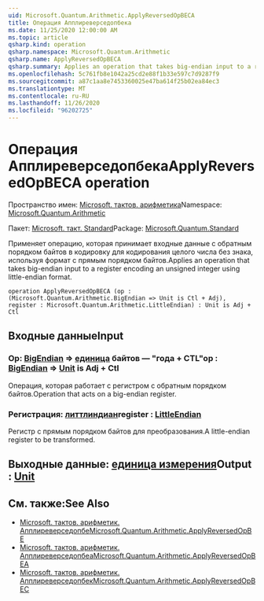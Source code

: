 ```yaml
---
uid: Microsoft.Quantum.Arithmetic.ApplyReversedOpBECA
title: Операция Апплиреверседопбека
ms.date: 11/25/2020 12:00:00 AM
ms.topic: article
qsharp.kind: operation
qsharp.namespace: Microsoft.Quantum.Arithmetic
qsharp.name: ApplyReversedOpBECA
qsharp.summary: Applies an operation that takes big-endian input to a register encoding an unsigned integer using little-endian format.
ms.openlocfilehash: 5c761fb8e1042a25cd2e88f1b33e597c7d9287f9
ms.sourcegitcommit: a87c1aa8e7453360025e47ba614f25b02ea84ec3
ms.translationtype: MT
ms.contentlocale: ru-RU
ms.lasthandoff: 11/26/2020
ms.locfileid: "96202725"
---
```

# <a name="applyreversedopbeca-operation"></a><span data-ttu-id="c8578-102">Операция Апплиреверседопбека</span><span class="sxs-lookup"><span data-stu-id="c8578-102">ApplyReversedOpBECA operation</span></span>

<span data-ttu-id="c8578-103">Пространство имен: [Microsoft. тактов. арифметика](xref:Microsoft.Quantum.Arithmetic)</span><span class="sxs-lookup"><span data-stu-id="c8578-103">Namespace: [Microsoft.Quantum.Arithmetic](xref:Microsoft.Quantum.Arithmetic)</span></span>

<span data-ttu-id="c8578-104">Пакет: [Microsoft. такт. Standard](https://nuget.org/packages/Microsoft.Quantum.Standard)</span><span class="sxs-lookup"><span data-stu-id="c8578-104">Package: [Microsoft.Quantum.Standard](https://nuget.org/packages/Microsoft.Quantum.Standard)</span></span>


<span data-ttu-id="c8578-105">Применяет операцию, которая принимает входные данные с обратным порядком байтов в кодировку для кодирования целого числа без знака, используя формат с прямым порядком байтов.</span><span class="sxs-lookup"><span data-stu-id="c8578-105">Applies an operation that takes big-endian input to a register encoding an unsigned integer using little-endian format.</span></span>

```qsharp
operation ApplyReversedOpBECA (op : (Microsoft.Quantum.Arithmetic.BigEndian => Unit is Ctl + Adj), register : Microsoft.Quantum.Arithmetic.LittleEndian) : Unit is Adj + Ctl
```


## <a name="input"></a><span data-ttu-id="c8578-106">Входные данные</span><span class="sxs-lookup"><span data-stu-id="c8578-106">Input</span></span>

### <a name="op--bigendian--unit--is-adj--ctl"></a><span data-ttu-id="c8578-107">Op: [BigEndian](xref:Microsoft.Quantum.Arithmetic.BigEndian) => [единица](xref:microsoft.quantum.lang-ref.unit) байтов — "года + CTL"</span><span class="sxs-lookup"><span data-stu-id="c8578-107">op : [BigEndian](xref:Microsoft.Quantum.Arithmetic.BigEndian) => [Unit](xref:microsoft.quantum.lang-ref.unit)  is Adj + Ctl</span></span>

<span data-ttu-id="c8578-108">Операция, которая работает с регистром с обратным порядком байтов.</span><span class="sxs-lookup"><span data-stu-id="c8578-108">Operation that acts on a big-endian register.</span></span>


### <a name="register--littleendian"></a><span data-ttu-id="c8578-109">Регистрация: [литтлиндиан](xref:Microsoft.Quantum.Arithmetic.LittleEndian)</span><span class="sxs-lookup"><span data-stu-id="c8578-109">register : [LittleEndian](xref:Microsoft.Quantum.Arithmetic.LittleEndian)</span></span>

<span data-ttu-id="c8578-110">Регистр с прямым порядком байтов для преобразования.</span><span class="sxs-lookup"><span data-stu-id="c8578-110">A little-endian register to be transformed.</span></span>



## <a name="output--unit"></a><span data-ttu-id="c8578-111">Выходные данные: [единица измерения](xref:microsoft.quantum.lang-ref.unit)</span><span class="sxs-lookup"><span data-stu-id="c8578-111">Output : [Unit](xref:microsoft.quantum.lang-ref.unit)</span></span>



## <a name="see-also"></a><span data-ttu-id="c8578-112">См. также:</span><span class="sxs-lookup"><span data-stu-id="c8578-112">See Also</span></span>

- [<span data-ttu-id="c8578-113">Microsoft. тактов. арифметик. Апплиреверседопбе</span><span class="sxs-lookup"><span data-stu-id="c8578-113">Microsoft.Quantum.Arithmetic.ApplyReversedOpBE</span></span>](xref:Microsoft.Quantum.Arithmetic.ApplyReversedOpBE)
- [<span data-ttu-id="c8578-114">Microsoft. тактов. арифметик. Апплиреверседопбеа</span><span class="sxs-lookup"><span data-stu-id="c8578-114">Microsoft.Quantum.Arithmetic.ApplyReversedOpBEA</span></span>](xref:Microsoft.Quantum.Arithmetic.ApplyReversedOpBEA)
- [<span data-ttu-id="c8578-115">Microsoft. тактов. арифметик. Апплиреверседопбек</span><span class="sxs-lookup"><span data-stu-id="c8578-115">Microsoft.Quantum.Arithmetic.ApplyReversedOpBEC</span></span>](xref:Microsoft.Quantum.Arithmetic.ApplyReversedOpBEC)